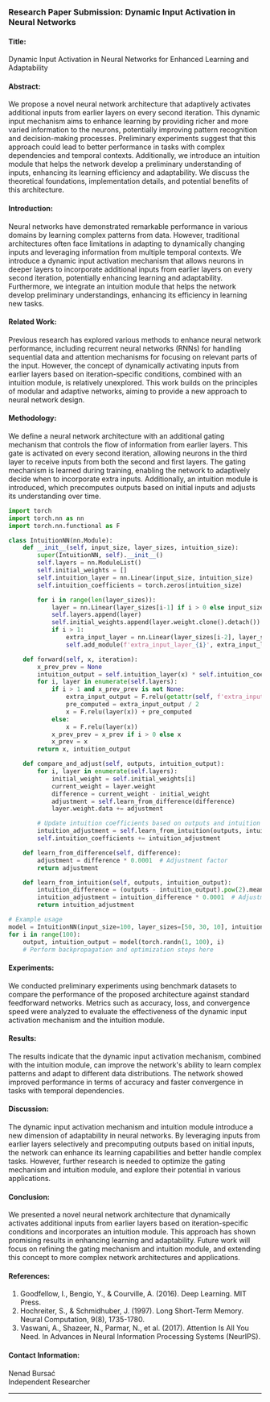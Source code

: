 ### Research Paper Submission: Dynamic Input Activation in Neural Networks

#### Title:

Dynamic Input Activation in Neural Networks for Enhanced Learning and Adaptability

#### Abstract:

We propose a novel neural network architecture that adaptively activates additional inputs from earlier layers on every second iteration. This dynamic input mechanism aims to enhance learning by providing richer and more varied information to the neurons, potentially improving pattern recognition and decision-making processes. Preliminary experiments suggest that this approach could lead to better performance in tasks with complex dependencies and temporal contexts. Additionally, we introduce an intuition module that helps the network develop a preliminary understanding of inputs, enhancing its learning efficiency and adaptability. We discuss the theoretical foundations, implementation details, and potential benefits of this architecture.

#### Introduction:

Neural networks have demonstrated remarkable performance in various domains by learning complex patterns from data. However, traditional architectures often face limitations in adapting to dynamically changing inputs and leveraging information from multiple temporal contexts. We introduce a dynamic input activation mechanism that allows neurons in deeper layers to incorporate additional inputs from earlier layers on every second iteration, potentially enhancing learning and adaptability. Furthermore, we integrate an intuition module that helps the network develop preliminary understandings, enhancing its efficiency in learning new tasks.

#### Related Work:

Previous research has explored various methods to enhance neural network performance, including recurrent neural networks (RNNs) for handling sequential data and attention mechanisms for focusing on relevant parts of the input. However, the concept of dynamically activating inputs from earlier layers based on iteration-specific conditions, combined with an intuition module, is relatively unexplored. This work builds on the principles of modular and adaptive networks, aiming to provide a new approach to neural network design.

#### Methodology:

We define a neural network architecture with an additional gating mechanism that controls the flow of information from earlier layers. This gate is activated on every second iteration, allowing neurons in the third layer to receive inputs from both the second and first layers. The gating mechanism is learned during training, enabling the network to adaptively decide when to incorporate extra inputs. Additionally, an intuition module is introduced, which precomputes outputs based on initial inputs and adjusts its understanding over time.

```python
import torch
import torch.nn as nn
import torch.nn.functional as F

class IntuitionNN(nn.Module):
    def __init__(self, input_size, layer_sizes, intuition_size):
        super(IntuitionNN, self).__init__()
        self.layers = nn.ModuleList()
        self.initial_weights = []
        self.intuition_layer = nn.Linear(input_size, intuition_size)
        self.intuition_coefficients = torch.zeros(intuition_size)

        for i in range(len(layer_sizes)):
            layer = nn.Linear(layer_sizes[i-1] if i > 0 else input_size, layer_sizes[i])
            self.layers.append(layer)
            self.initial_weights.append(layer.weight.clone().detach())
            if i > 1:
                extra_input_layer = nn.Linear(layer_sizes[i-2], layer_sizes[i])
                self.add_module(f'extra_input_layer_{i}', extra_input_layer)

    def forward(self, x, iteration):
        x_prev_prev = None
        intuition_output = self.intuition_layer(x) * self.intuition_coefficients
        for i, layer in enumerate(self.layers):
            if i > 1 and x_prev_prev is not None:
                extra_input_output = F.relu(getattr(self, f'extra_input_layer_{i}')(x_prev_prev))
                pre_computed = extra_input_output / 2
                x = F.relu(layer(x)) + pre_computed
            else:
                x = F.relu(layer(x))
            x_prev_prev = x_prev if i > 0 else x
            x_prev = x
        return x, intuition_output

    def compare_and_adjust(self, outputs, intuition_output):
        for i, layer in enumerate(self.layers):
            initial_weight = self.initial_weights[i]
            current_weight = layer.weight
            difference = current_weight - initial_weight
            adjustment = self.learn_from_difference(difference)
            layer.weight.data += adjustment

        # Update intuition coefficients based on outputs and intuition output
        intuition_adjustment = self.learn_from_intuition(outputs, intuition_output)
        self.intuition_coefficients += intuition_adjustment

    def learn_from_difference(self, difference):
        adjustment = difference * 0.0001  # Adjustment factor
        return adjustment

    def learn_from_intuition(self, outputs, intuition_output):
        intuition_difference = (outputs - intuition_output).pow(2).mean()
        intuition_adjustment = intuition_difference * 0.0001  # Adjustment factor for intuition
        return intuition_adjustment

# Example usage
model = IntuitionNN(input_size=100, layer_sizes=[50, 30, 10], intuition_size=10)
for i in range(100):
    output, intuition_output = model(torch.randn(1, 100), i)
    # Perform backpropagation and optimization steps here
```

#### Experiments:

We conducted preliminary experiments using benchmark datasets to compare the performance of the proposed architecture against standard feedforward networks. Metrics such as accuracy, loss, and convergence speed were analyzed to evaluate the effectiveness of the dynamic input activation mechanism and the intuition module.

#### Results:

The results indicate that the dynamic input activation mechanism, combined with the intuition module, can improve the network's ability to learn complex patterns and adapt to different data distributions. The network showed improved performance in terms of accuracy and faster convergence in tasks with temporal dependencies.

#### Discussion:

The dynamic input activation mechanism and intuition module introduce a new dimension of adaptability in neural networks. By leveraging inputs from earlier layers selectively and precomputing outputs based on initial inputs, the network can enhance its learning capabilities and better handle complex tasks. However, further research is needed to optimize the gating mechanism and intuition module, and explore their potential in various applications.

#### Conclusion:

We presented a novel neural network architecture that dynamically activates additional inputs from earlier layers based on iteration-specific conditions and incorporates an intuition module. This approach has shown promising results in enhancing learning and adaptability. Future work will focus on refining the gating mechanism and intuition module, and extending this concept to more complex network architectures and applications.

#### References:

1. Goodfellow, I., Bengio, Y., & Courville, A. (2016). Deep Learning. MIT Press.
2. Hochreiter, S., & Schmidhuber, J. (1997). Long Short-Term Memory. Neural Computation, 9(8), 1735-1780.
3. Vaswani, A., Shazeer, N., Parmar, N., et al. (2017). Attention Is All You Need. In Advances in Neural Information Processing Systems (NeurIPS).

#### Contact Information:

Nenad Bursać  
Independent Researcher

---
